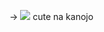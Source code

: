 -> ![](https://cdn.discordapp.com/attachments/1064597015503315054/1132020721745408040/Untitled2514_20230721194552.png)
cute na kanojo